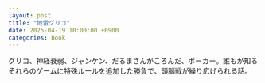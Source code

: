 ```yaml
---
layout: post
title: "地雷グリコ"
date: 2025-04-19 10:00:00 +0900
categories: Book
---
```


グリコ、神経衰弱、ジャンケン、だるまさんがころんだ、ポーカー。誰もが知るそれらのゲームに特殊ルールを追加した勝負で、頭脳戦が繰り広げられる話。